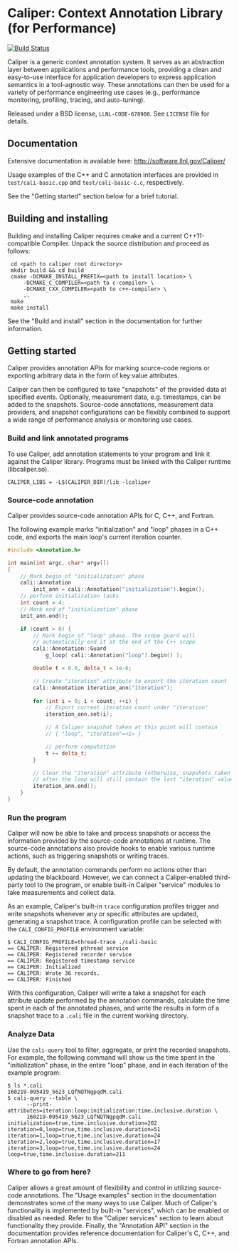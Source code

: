 Caliper: Context Annotation Library (for Performance)
==========================================

[![Build Status](https://travis-ci.org/LLNL/Caliper.svg)](https://travis-ci.org/LLNL/Caliper)

Caliper is a generic context annotation system. It serves as an
abstraction layer between applications and performance tools,
providing a clean and easy-to-use interface for application developers
to express application semantics in a tool-agnostic way.
These annotations can then be used for a variety of performance
engineering use cases (e.g., performance monitoring,
profiling, tracing, and auto-tuning). 

Released under a BSD license, `LLNL-CODE-678900`. 
See `LICENSE` file for details.


Documentation
------------------------------------------

Extensive documentation is available here:
http://software.llnl.gov/Caliper/

Usage examples of the C++ and C annotation interfaces are provided in 
`test/cali-basic.cpp` and `test/cali-basic-c.c`, respectively.

See the "Getting started" section below for a brief tutorial.

Building and installing
------------------------------------------

Building and installing Caliper requires cmake and a current C++11-compatible
Compiler. Unpack the source distribution and proceed as follows:

     cd <path to caliper root directory>
     mkdir build && cd build
     cmake -DCMAKE_INSTALL_PREFIX=<path to install location> \ 
         -DCMAKE_C_COMPILER=<path to c-compiler> \
         -DCMAKE_CXX_COMPILER=<path to c++-compiler> \
         ..
     make 
     make install

See the "Build and install" section in the documentation for further
information.

Getting started
------------------------------------------

Caliper provides annotation APIs for marking source-code regions or
exporting arbitrary data in the form of key:value attributes.

Caliper can then be configured to take "snapshots" of the provided
data at specified events. Optionally, measurement data,
e.g. timestamps, can be added to the snapshots. Source-code
annotations, measurement data providers, and snapshot configurations
can be flexibly combined to support a wide range of performance
analysis or monitoring use cases. 


### Build and link annotated programs

To use Caliper, add annotation statements to your program and link it
against the Caliper library. Programs must be linked with the Caliper
runtime (libcaliper.so).

    CALIPER_LIBS = -L$(CALIPER_DIR)/lib -lcaliper


### Source-code annotation

Caliper provides source-code annotation APIs for C, C++, and Fortran.

The following example marks "initialization" and "loop" phases in a
C++ code, and exports the main loop's current iteration counter.

```C++
#include <Annotation.h>

int main(int argc, char* argv[])
{
    // Mark begin of "initialization" phase
    cali::Annotation
        init_ann = cali::Annotation("initialization").begin();
    // perform initialization tasks
    int count = 4;
    // Mark end of "initialization" phase
    init_ann.end();

    if (count > 0) {
        // Mark begin of "loop" phase. The scope guard will
        // automatically end it at the end of the C++ scope
        cali::Annotation::Guard 
            g_loop( cali::Annotation("loop").begin() );

        double t = 0.0, delta_t = 1e-6;

        // Create "iteration" attribute to export the iteration count
        cali::Annotation iteration_ann("iteration");
        
        for (int i = 0; i < count; ++i) {
            // Export current iteration count under "iteration"
            iteration_ann.set(i);

            // A Caliper snapshot taken at this point will contain
            // { "loop", "iteration"=<i> }

            // perform computation
            t += delta_t;
        }

        // Clear the "iteration" attribute (otherwise, snapshots taken
        // after the loop will still contain the last "iteration" value)
        iteration_ann.end();
    }
}
```

### Run the program

Caliper will now be able to take and process snapshots
or access the information provided by the source-code annotations at
runtime. The source-code annotations also provide hooks to enable
various runtime actions, such as triggering snapshots or writing
traces.

By default, the annotation commands perform no actions other than
updating the blackboard. However, we can connect a Caliper-enabled
third-party tool to the program, or enable built-in Caliper "service"
modules to take measurements and collect data.

As an example, Caliper's built-in `trace` configuration profiles
trigger and write snapshots whenever any or specific attributes are
updated, generating a snapshot trace. A configuration profile can be
selected with the `CALI_CONFIG_PROFILE` environment variable:

    $ CALI_CONFIG_PROFILE=thread-trace ./cali-basic
    == CALIPER: Registered pthread service
    == CALIPER: Registered recorder service
    == CALIPER: Registered timestamp service
    == CALIPER: Initialized
    == CALIPER: Wrote 36 records.
    == CALIPER: Finished

With this configuration, Caliper will write a take a snapshot for each
attribute update performed by the annotation commands, calculate the
time spent in each of the annotated phases, and write the results in
form of a snapshot trace to a `.cali` file in the current working
directory.

### Analyze Data

Use the `cali-query` tool to filter, aggregate, or print the recorded
snapshots. For example, the following command will show us the time spent
in the "initialization" phase, in the entire "loop" phase, and in each
iteration of the example program: 

    $ ls *.cali
    160219-095419_5623_LQfNQTNgpqdM.cali
    $ cali-query --table \
          --print-attributes=iteration:loop:initialization:time.inclusive.duration \
          160219-095419_5623_LQfNQTNgpqdM.cali
    initialization=true,time.inclusive.duration=202
    iteration=0,loop=true,time.inclusive.duration=51
    iteration=1,loop=true,time.inclusive.duration=24
    iteration=2,loop=true,time.inclusive.duration=17
    iteration=3,loop=true,time.inclusive.duration=24
    loop=true,time.inclusive.duration=211

### Where to go from here?

Caliper allows a great amount of flexibility and control in utilizing
source-code annotations. The "Usage examples" section in the
documentation demonstrates some of the many ways to use Caliper.  Much
of Caliper's functionality is implemented by built-in "services",
which can be enabled or disabled as needed. Refer to the "Caliper
services" section to learn about functionality they provide.  Finally,
the "Annotation API" section in the documentation provides reference
documentation for Caliper's C, C++, and Fortran annotation APIs.
